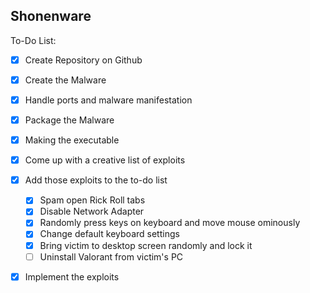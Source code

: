 ## Shonenware

To-Do List:

- [x] Create Repository on Github
- [x] Create the Malware
- [x] Handle ports and malware manifestation
- [x] Package the Malware
- [x] Making the executable

- [x] Come up with a creative list of exploits
- [x] Add those exploits to the to-do list
  - [x] Spam open Rick Roll tabs
  - [x] Disable Network Adapter
  - [x] Randomly press keys on keyboard and move mouse ominously
  - [x] Change default keyboard settings
  - [x] Bring victim to desktop screen randomly and lock it
  - [ ] Uninstall Valorant from victim's PC
- [x] Implement the exploits

